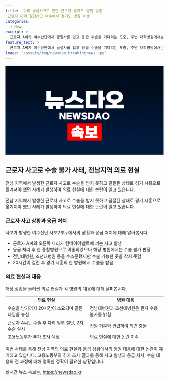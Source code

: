 ```yaml
---
title:  다리 골절사고로 인한 근로자 경기도 병원 방문
 근로자 다리 절단사고 여수에서 경기도 병원 이동
categories:
  - News
excerpt: >
  근로자 A씨가 여수산단에서 골절사를 입고 응급 수술을 기다리는 도중, 주변 대학병원에서는 수술을 받을 수 없다는 답변을 받아 경기 시흥으로 옮겨진 후 20시간이 지난 뒤 수술을 받았다. 이로 인해 괴사로 다리를 절단해야 했으며, 사고 이후 10일에 추가 수술을 받았다. 가족은 제때 응급 수술을 받지 못한 것에 대해 불만을 표했지만, 병원 측은 상황을 설명하고 있다. 고용노동부는 사건 조사를 진행할 예정이라고 전했다.
feature_text: >
  근로자 A씨가 여수산단에서 골절사를 입고 응급 수술을 기다리는 도중, 주변 대학병원에서는 수술을 받을 수 없다는 답변을 받아 경기 시흥으로 옮겨진 후 20시간이 지난 뒤 수술을 받았다. 이로 인해 괴사로 다리를 절단해야 했으며, 사고 이후 10일에 추가 수술을 받았다. 가족은 제때 응급 수술을 받지 못한 것에 대해 불만을 표했지만, 병원 측은 상황을 설명하고 있다. 고용노동부는 사건 조사를 진행할 예정이라고 전했다.
image: '/assets/img/newsdao_breakingnews.jpg'
---
```


<p><img src="/assets/img/newsdao_breakingnews.jpg" alt="pcversion 속보" /></p>

<h2 data-ke-size="size26">근로자 사고로 수술 불가 사태, 전남지역 의료 현실</h2>

<p>전남 지역에서 발생한 근로자 사고로 수술을 받지 못하고 골절된 상태로 경기 시흥으로 옮겨져야 했던 사례가 발생하여 의료 현실에 대한 논란이 일고 있습니다.</p>

<p data-ke-size="size16">전남 지역에서 발생한 근로자 사고로 수술을 받지 못하고 골절된 상태로 경기 시흥으로 옮겨져야 했던 사례가 발생하여 의료 현실에 대한 논란이 일고 있습니다.</p>

<h3 data-ke-size="size24">근로자 사고 상황과 응급 처치</h3>

<p>사고가 발생한 여수산단 사포2부두에서의 상황과 응급 처치에 대해 알아봅시다.</p>

<ul>
  <li>근로자 A씨의 오른쪽 다리가 컨베이어벨트에 끼는 사고 발생</li>
  <li>응급 처리 후 한 종합병원으로 이송되었으나 해당 병원에서는 수술 불가 판정</li>
  <li>전남대병원, 조선대병원 등을 수소문했지만 수술 가능한 곳을 찾지 못함</li>
  <li>20시간이 걸린 후 경기 시흥의 한 병원에서 수술을 받음</li>
</ul>

<h3 data-ke-size="size24">의료 현실과 대응</h3>

<p>해당 상황을 둘러싼 의료 현실과 각 병원의 대응에 대해 살펴봅시다.</p>

<table>
  <tr>
    <td style="text-align: center; height: 17px;"><b>의료 현실</b></td>
    <td style="text-align: center; height: 17px;"><b>병원 대응</b></td>
  </tr>
  <tr>
    <td>수술을 받기까지 20시간이 소요되며 골든 타임을 놓침</td>
    <td>전남대병원과 조선대병원은 환자 수용 불가를 밝힘</td>
  </tr>
  <tr>
    <td>근로자 A씨는 수술 후 다리 일부 절단, 2차 수술 실시</td>
    <td>전원 거부와 관련하여 의견 충돌</td>
  </tr>
  <tr>
    <td>고용노동부가 추가 조사 예정</td>
    <td>의료 현실에 대한 논란 지속</td>
  </tr>
</table>

<p data-ke-size="size16">이번 사태를 통해 전남 지역의 의료 현실과 응급 상황에서의 병원 대응에 대한 논란이 제기되고 있습니다. 고용노동부의 추가 조사 결과를 통해 사고 발생과 응급 처치, 수술 대응의 전 과정에 대해 명확한 정확이 필요한 상황입니다.</p>
실시간 뉴스 속보는, <a href="https://newsdao.kr" rel="dofollow">https://newsdao.kr</a>


